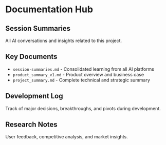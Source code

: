 # Documentation Hub

## Session Summaries
All AI conversations and insights related to this project.

## Key Documents
- `session-summaries.md` - Consolidated learning from all AI platforms
- `product_summary_v1.md` - Product overview and business case
- `project_summary.md` - Complete technical and strategic summary

## Development Log
Track of major decisions, breakthroughs, and pivots during development.

## Research Notes
User feedback, competitive analysis, and market insights.
